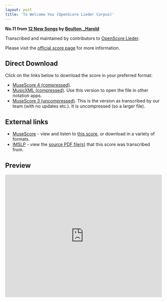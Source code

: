 ```yaml
---
layout: post
title: 'To Welcome You (OpenScore Lieder Corpus)'
---
```


__No.11 from [12 New Songs](https://fourscoreandmore.org/openscore/lieder/Boulton%2C_Harold/12_New_Songs/) by [Boulton,_Harold](https://fourscoreandmore.org/openscore/lieder/Boulton%2C_Harold)__

Transcribed and maintained by contributors to [OpenScore Lieder].

Please visit the [official score page] for more information.

[official score page]: https://musescore.com/openscore-lieder-corpus/scores/6414608
[OpenScore Lieder]: https://musescore.com/openscore-lieder-corpus

## Direct Download

Click on the links below to download the score in your preferred format:
- [MuseScore 4 (compressed)](https://fourscoreandmore.org/openscore/lieder/Boulton%2C_Harold/12_New_Songs/11_To_Welcome_You.mscz).
- [MusicXML (compressed)](https://fourscoreandmore.org/openscore/lieder/Boulton%2C_Harold/12_New_Songs/11_To_Welcome_You.mxl). Use this version to open the file in other notation apps.
- [MuseScore 3 (uncompressed)](https://raw.githubusercontent.com/OpenScore/Lieder/refs/heads/main/scores/Boulton%2C_Harold/12_New_Songs/11_To_Welcome_You/lc6414608.mscx). This is the version as transcribed by our team (with no updates etc.). It is uncompressed (so a larger file).

## External links

- [MuseScore] - view and listen to [this score][MuseScore], or download in a variety of formats.
- [IMSLP] - view the [source PDF file(s)][IMSLP] that this score was transcribed from.

[MuseScore]: https://musescore.com/score/6414608
[IMSLP]: https://imslp.org/wiki/Special:ReverseLookup/285334

## Preview

<iframe width="100%" height="394" src="https://musescore.com/openscore-lieder-corpus/scores/6414608/embed" frameborder="0" allowfullscreen allow="autoplay; fullscreen"></iframe>
